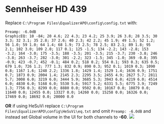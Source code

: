 # Sennheiser HD 439
Replace `C:\Program Files\EqualizerAPO\config\config.txt` with:
```
Preamp: -6.0dB
GraphicEQ: 10 -84; 20 4.6; 22 4.3; 23 4.2; 25 3.9; 26 3.8; 28 3.5; 30 3.3; 32 3.1; 35 2.8; 37 2.6; 40 2.3; 42 2.2; 45 1.9; 49 1.5; 52 1.2; 56 1.0; 59 1.0; 64 1.4; 68 1.9; 73 2.5; 78 2.5; 83 2.1; 89 1.8; 95 2.1; 102 3.0; 109 2.0; 117 0.1; 125 -1.5; 134 -2.2; 143 -2.8; 153 -3.2; 164 -3.0; 175 -3.5; 188 -3.5; 201 -3.5; 215 -3.7; 230 -3.8; 246 -3.8; 263 -3.7; 282 -3.0; 301 -2.2; 323 -1.5; 345 -1.0; 369 -0.8; 395 -0.9; 423 -0.7; 452 -0.1; 484 0.2; 518 0.2; 554 0.1; 593 0.3; 635 0.5; 679 1.0; 726 1.2; 777 1.3; 832 0.9; 890 0.3; 952 0.1; 1019 0.3; 1090 0.8; 1167 1.6; 1248 2.2; 1336 1.8; 1429 1.4; 1529 1.4; 1636 0.9; 1751 0.7; 1873 0.9; 2004 1.4; 2145 2.3; 2295 3.5; 2455 4.9; 2627 5.7; 2811 5.7; 3008 6.0; 3219 6.0; 3444 5.9; 3685 5.3; 3943 6.0; 4219 6.0; 4514 6.0; 4830 6.0; 5168 6.0; 5530 5.6; 5917 5.2; 6331 5.5; 6775 3.9; 7249 1.3; 7756 0.3; 8299 0.0; 8880 0.0; 9502 0.0; 10167 0.0; 10879 0.0; 11640 0.0; 12455 0.0; 13327 0.0; 14260 0.0; 15258 0.0; 16326 0.0; 17469 0.0; 18692 0.0; 20000 0.0
```
**OR** if using HeSuVi replace `C:\Program Files\EqualizerAPO\config\HeSuVi\eq.txt` and omit `Preamp: -6.0dB` and instead set Global volume in the UI for both channels to **-60**.
![](https://raw.githubusercontent.com/jaakkopasanen/AutoEq/master/results/Sonoma%20Model%20One/innerfidelity/onear/Sennheiser%20HD%20439/Sennheiser%20HD%20439.png)